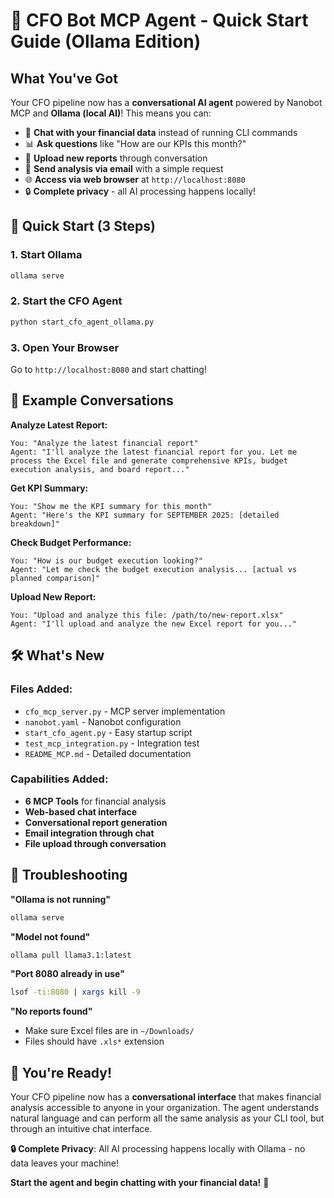 # 🚀 CFO Bot MCP Agent - Quick Start Guide (Ollama Edition)

## What You've Got

Your CFO pipeline now has a **conversational AI agent** powered by Nanobot MCP and **Ollama (local AI)**! This means you can:

- 💬 **Chat with your financial data** instead of running CLI commands
- 📊 **Ask questions** like "How are our KPIs this month?" 
- 🔄 **Upload new reports** through conversation
- 📧 **Send analysis via email** with a simple request
- 🌐 **Access via web browser** at `http://localhost:8080`
- 🔒 **Complete privacy** - all AI processing happens locally!

## 🎯 Quick Start (3 Steps)

### 1. Start Ollama
```bash
ollama serve
```

### 2. Start the CFO Agent
```bash
python start_cfo_agent_ollama.py
```

### 3. Open Your Browser
Go to `http://localhost:8080` and start chatting!

## 💬 Example Conversations

**Analyze Latest Report:**
```
You: "Analyze the latest financial report"
Agent: "I'll analyze the latest financial report for you. Let me process the Excel file and generate comprehensive KPIs, budget execution analysis, and board report..."
```

**Get KPI Summary:**
```
You: "Show me the KPI summary for this month"
Agent: "Here's the KPI summary for SEPTEMBER 2025: [detailed breakdown]"
```

**Check Budget Performance:**
```
You: "How is our budget execution looking?"
Agent: "Let me check the budget execution analysis... [actual vs planned comparison]"
```

**Upload New Report:**
```
You: "Upload and analyze this file: /path/to/new-report.xlsx"
Agent: "I'll upload and analyze the new Excel report for you..."
```

## 🛠️ What's New

### Files Added:
- `cfo_mcp_server.py` - MCP server implementation
- `nanobot.yaml` - Nanobot configuration
- `start_cfo_agent.py` - Easy startup script
- `test_mcp_integration.py` - Integration test
- `README_MCP.md` - Detailed documentation

### Capabilities Added:
- **6 MCP Tools** for financial analysis
- **Web-based chat interface**
- **Conversational report generation**
- **Email integration through chat**
- **File upload through conversation**

## 🔧 Troubleshooting

**"Ollama is not running"**
```bash
ollama serve
```

**"Model not found"**
```bash
ollama pull llama3.1:latest
```

**"Port 8080 already in use"**
```bash
lsof -ti:8080 | xargs kill -9
```

**"No reports found"**
- Make sure Excel files are in `~/Downloads/`
- Files should have `.xls*` extension

## 🎉 You're Ready!

Your CFO pipeline now has a **conversational interface** that makes financial analysis accessible to anyone in your organization. The agent understands natural language and can perform all the same analysis as your CLI tool, but through an intuitive chat interface.

**🔒 Complete Privacy**: All AI processing happens locally with Ollama - no data leaves your machine!

**Start the agent and begin chatting with your financial data!** 🚀